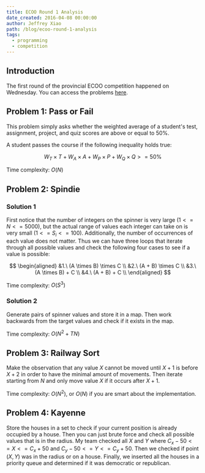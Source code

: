 ```yaml
---
title: ECOO Round 1 Analysis
date_created: 2016-04-08 00:00:00
author: Jeffrey Xiao
path: /blog/ecoo-round-1-analysis
tags:
  - programming
  - competition
---
```


## Introduction

The first round of the provincial ECOO competition happened on Wednesday. You can access the
problems [here](files/ECOO-Round-1-Problems.pdf).

## Problem 1: Pass or Fail

This problem simply asks whether the weighted average of a student's test, assignment, project, and
quiz scores are above or equal to 50%.

A student passes the course if the following inequality holds true:

$$
W_T \times T + W_A \times A + W_P \times P + W_Q \times Q >= 50\%
$$

Time complexity: $O(N)$

## Problem 2: Spindie

### Solution 1

First notice that the number of integers on the spinner is very large ($1 <= N <= 5000$), but the
actual range of values each integer can take on is very small ($1 <= S_i <= 100$). Additionally, the
number of occurrences of each value does not matter. Thus we can have three loops that iterate
through all possible values and check the following four cases to see if a value is possible:

$$
\begin{aligned}
  &1.\ (A \times B) \times C 	\\
  &2.\ (A + B) \times C		    \\
  &3.\ (A \times B) + C		    \\
  &4.\ (A + B) + C			      \\
\end{aligned}
$$

Time complexity: $O(S^3)$

### Solution 2

Generate pairs of spinner values and store it in a map. Then work backwards from the target values
and check if it exists in the map.

Time complexity: $O(N^2 + TN)$

## Problem 3: Railway Sort

Make the observation that any value $X$ cannot be moved until $X + 1$ is before $X + 2$ in order to
have the minimal amount of movements. Then iterate starting from $N$ and only move value $X$ if it
occurs after $X + 1$.

Time complexity: $O(N^2)$, or $O(N)$ if you are smart about the implementation.

## Problem 4: Kayenne

Store the houses in a set to check if your current position is already occupied by a house. Then you
can just brute force and check all possible values that is in the radius. My team checked all $X$
and $Y$ where $C_x - 50 <= X <= C_x + 50$ and $C_y - 50 <= Y <= C_y + 50$. Then we checked if point
$(X, Y)$ was in the radius or on a house. Finally, we inserted all the houses in a priority queue
and determined if it was democratic or republican.
